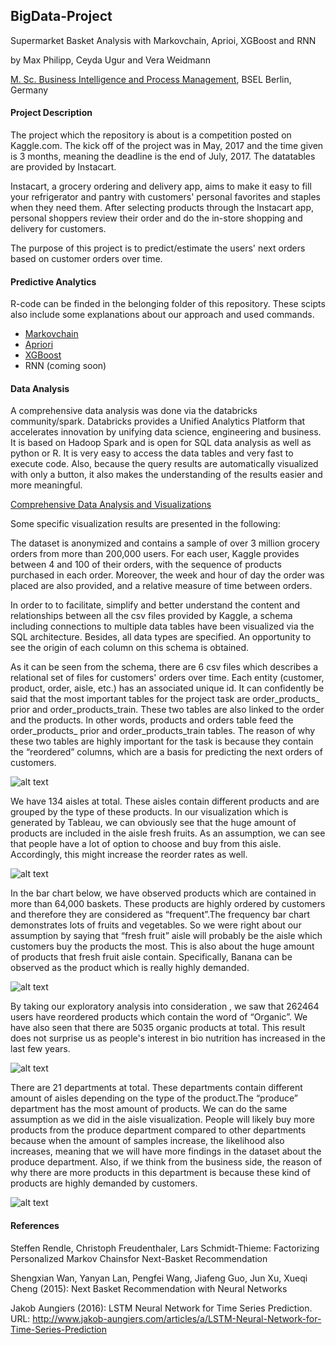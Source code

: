 ## BigData-Project
Supermarket Basket Analysis with Markovchain, Aprioi, XGBoost and RNN

by Max Philipp, Ceyda Ugur and Vera Weidmann

[M. Sc. Business Intelligence and Process Management](http://www.master-bipm.de/), BSEL Berlin, Germany


#### Project Description
The project which the repository is about is a competition posted on Kaggle.com. The kick off of the project was in May, 2017 and the time given is 3 months, meaning the deadline is the end of July, 2017. The datatables are provided by Instacart.

Instacart, a grocery ordering and delivery app, aims to make it easy to fill your refrigerator and pantry with customers' personal favorites and staples when they need them.
After selecting products through the Instacart app, personal shoppers review their order and do the in-store shopping and delivery for customers.

The purpose of this project is to predict/estimate the users' next orders based on customer orders over time.

#### Predictive Analytics

R-code can be finded in the belonging folder of this repository. These scipts also include some explanations about our approach and used commands. 

* [Markovchain](https://github.com/vhwr/bigdataproject/blob/master/01_Markovchain/minimarkov.rmd) 
* [Apriori](https://github.com/vhwr/bigdataproject/blob/master/02_Apriori/apriori_markovchain.rmd) 
* [XGBoost](https://github.com/vhwr/bigdataproject/blob/master/03_XGBoost/xgboost_script.Rmd) 
* RNN (coming soon)

#### Data Analysis

A comprehensive data analysis was done via the databricks community/spark. Databricks provides a Unified Analytics Platform that accelerates innovation by unifying data science, engineering and business. It is based on Hadoop Spark and is open for SQL data analysis as well as python or R. It is very easy to access the data tables and very fast to execute code. Also, because the query results are automatically visualized with only a button, it also makes the understanding of the results easier and more meaningful.

[Comprehensive Data Analysis and Visualizations](https://databricks-prod-cloudfront.cloud.databricks.com/public/4027ec902e239c93eaaa8714f173bcfc/965669072922023/2504003521005749/6498339080666324/latest.html)

Some specific visualization results are presented in the following: 

The dataset is anonymized and contains a sample of over 3 million grocery orders from more than 200,000 users. For each user, Kaggle provides between 4 and 100 of their orders, with the sequence of products purchased in each order. Moreover, the week and hour of day the order was placed are also provided, and a relative measure of time between orders.

In order to to facilitate, simplify and better understand the content and relationships between all the csv files provided by Kaggle, a schema including connections to multiple data tables have been visualized via the SQL architecture. Besides, all data types are specified. An opportunity to see the origin of each column on this schema is obtained.

As it can be seen from the schema, there are 6 csv files which describes a relational set of files for customers' orders over time. Each entity (customer, product, order, aisle, etc.) has an associated unique id. It can confidently be said that the most important tables for the project task are order_products_ prior and order_products_train. These two tables are also linked to the order and the products. In other words, products and orders table feed the order_products_ prior and order_products_train tables. The reason of why these two tables are highly important for the task is because  they contain the “reordered” columns, which are a basis for predicting the next orders of customers.

![alt text](https://github.com/vhwr/bigdataproject/blob/master/10_Pictures/schema.PNG)

We have 134 aisles at total. These aisles contain different products and are grouped by the type of these products. In our visualization which is generated by Tableau, we can obviously see that the huge amount of products are included in the aisle fresh fruits. As an assumption, we can see that people have a lot of option to choose and buy from this aisle. Accordingly, this might increase the reorder rates as well.

![alt text](https://github.com/vhwr/bigdataproject/blob/master/10_Pictures/databig.png)


In the bar chart below, we have observed products which are contained in more than 64,000 baskets. These products are highly ordered by customers and therefore they are considered as “frequent”.The frequency bar chart demonstrates lots of fruits and vegetables. So we  were right about our assumption by saying that “fresh fruit” aisle will probably be the aisle which customers buy the products the most. This is also about the huge amount of products that fresh fruit aisle contain. Specifically, Banana can be observed as the product which is really highly demanded.


![alt text](https://github.com/vhwr/bigdataproject/blob/master/10_Pictures/s.png)


By taking our exploratory analysis into consideration , we saw that 262464 users have reordered products which contain the word of “Organic”. We have also seen that there are 5035 organic products at total. This result does not surprise us as people's interest in bio nutrition has increased in the last few years.

![alt text](https://github.com/vhwr/bigdataproject/blob/master/10_Pictures/wordcloud.png)


There are 21 departments at total. These departments contain different amount of aisles depending on the type of the product.The “produce” department has the most amount of products. We can do the same assumption as we did in the aisle visualization. People will likely buy more products from the produce department compared to other departments because when the amount of samples increase, the likelihood also increases, meaning that we will have more findings in the dataset about the produce department. Also, if we think from the business side, the reason of why there are more products in this department is because these kind of products are highly demanded by customers.

![alt text](https://github.com/vhwr/bigdataproject/blob/master/10_Pictures/image.png)


#### References

Steffen Rendle, Christoph Freudenthaler, Lars Schmidt-Thieme: Factorizing Personalized Markov Chainsfor Next-Basket Recommendation

Shengxian Wan, Yanyan Lan, Pengfei Wang, Jiafeng Guo, Jun Xu, Xueqi Cheng (2015): Next Basket Recommendation with Neural Networks

Jakob Aungiers (2016): LSTM Neural Network for Time Series Prediction. URL: http://www.jakob-aungiers.com/articles/a/LSTM-Neural-Network-for-Time-Series-Prediction


